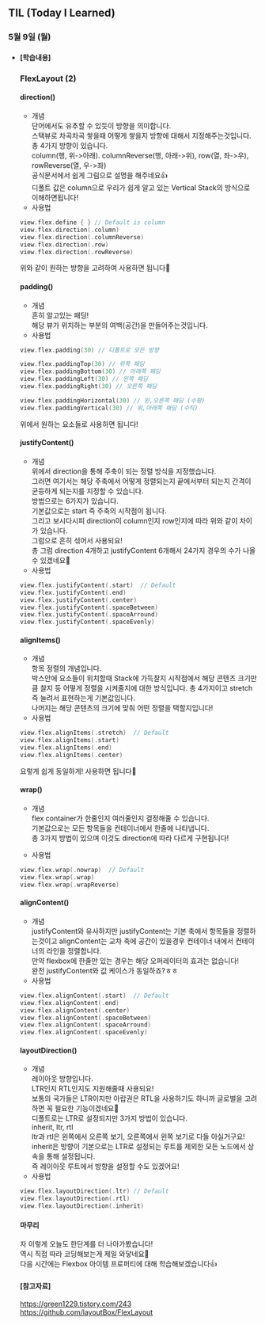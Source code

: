 ## TIL (Today I Learned)

### 5월 9일 (월)   

- #### [학습내용]    
  ### FlexLayout (2)         
  
  #### direction()   
  - 개념   
  단어에서도 유추할 수 있듯이 방향을 의미합니다.   
  스택뷰로 차곡차곡 쌓을때 어떻게 쌓을지 방향에 대해서 지정해주는것입니다.   
  총 4가지 방향이 있습니다.   
  column(행, 위->아래). columnReverse(행, 아래->위), row(열, 좌->우), rowReverse(열, 우->좌)   
  공식문서에서 쉽게 그림으로 설명을 해주네요👍   
  디폴트 값은 column으로 우리가 쉽게 알고 있는 Vertical Stack의 방식으로 이해하면됩니다!   
  - 사용법   
  ```swift
  view.flex.define { } // Default is column 
  view.flex.direction(.column)
  view.flex.direction(.columnReverse)
  view.flex.direction(.row)
  view.flex.direction(.rowReverse)
  ```
  위와 같이 원하는 방향을 고려하여 사용하면 됩니다🙌   

  #### padding()   

  - 개념   
  흔히 알고있는 패딩!   
  해당 뷰가 위치하는 부분의 여백(공간)을 만들어주는것입니다.   
  - 사용법   
  ```swift
  view.flex.padding(30) // 디폴트로 모든 방향
  
  view.flex.paddingTop(30) // 위쪽 패딩
  view.flex.paddingBottom(30) // 아래쪽 패딩
  view.flex.paddingLeft(30) // 왼쪽 패딩
  view.flex.paddingRight(30) // 오른쪽 패딩
  
  view.flex.paddingHorizontal(30) // 왼,오른쪽 패딩 (수평)
  view.flex.paddingVertical(30) // 위,아래쪽 패딩 (수직)
  ```
  위에서 원하는 요소들로 사용하면 됩니다!    

  #### justifyContent()    

  - 개념    
  위에서 direction을 통해 주축이 되는 정렬 방식을 지정했습니다.    
  그러면 여기서는 해당 주축에서 어떻게 정렬되는지 끝에서부터 되는지 간격이 균등하게 되는지를 지정할 수 있습니다.   
  방법으로는 6가지가 있습니다.    
  기본값으로는 start 즉 주축의 시작점이 됩니다.   
  그리고 보시다시피 direction이 column인지 row인지에 따라 위와 같이 차이가 있습니다.    
  그럼으로 흔히 섞어서 사용되요!    
  총 그럼 direction 4개하고 justifyContent 6개해서 24가지 경우의 수가 나올 수 있겠네요🤔   
  - 사용법    
  ```swift
  view.flex.justifyContent(.start)  // Default
  view.flex.justifyContent(.end)
  view.flex.justifyContent(.center)
  view.flex.justifyContent(.spaceBetween)
  view.flex.justifyContent(.spaceArround)
  view.flex.justifyContent(.spaceEvenly)
  ```

  #### alignItems()   

  - 개념    
  항목 정렬의 개념입니다.   
  박스안에 요소들이 위치할때 Stack에 가득찰지 시작점에서 해당 콘텐츠 크기만큼 찰지 등 어떻게 정렬을 시켜줄지에 대한 방식입니다. 
  총 4가지이고 stretch 즉 늘려서 표현하는게 기본값입니다.   
  나머지는 해당 콘텐츠의 크기에 맞춰 어떤 정렬을 택할지입니다!    
  - 사용법    
  ```swift
  view.flex.alignItems(.stretch)  // Default
  view.flex.alignItems(.start)
  view.flex.alignItems(.end)
  view.flex.alignItems(.center)
  ```
  요렇게 쉽게 동일하게! 사용하면 됩니다🙌    

  #### wrap()    
  - 개념    
  flex container가 한줄인지 여러줄인지 결정해줄 수 있습니다.   
  기본값으로는 모든 항목들을 컨테이너에서 한줄에 나타냅니다.    
  총 3가지 방법이 있으며 이것도 direction에 따라 다르게 구현됩니다!    

  - 사용법    
  ```swift
  view.flex.wrap(.nowrap)  // Default
  view.flex.wrap(.wrap)
  view.flex.wrap(.wrapReverse)
  ```

  #### alignContent()   

  - 개념   
  justifyContent와 유사하지만 justifyContent는 기본 축에서 항목들을 정렬하는것이고    alignContent는 교차 축에 공간이 있을경우 컨테이너 내에서 컨테이너의 라인을 정렬합니다.    
  만약 flexbox에 한줄만 있는 경우는 해당 오퍼레이터의 효과는 없습니다!    
  완전 justifyContent와 값 케이스가 동일하죠?ㅎㅎ    
  - 사용법    
  ```swift
  view.flex.alignContent(.start)  // Default
  view.flex.alignContent(.end)
  view.flex.alignContent(.center)
  view.flex.alignContent(.spaceBetween)
  view.flex.alignContent(.spaceArround)
  view.flex.alignContent(.spaceEvenly)
  ```

  #### layoutDirection()    

  - 개념   
  레이아웃 방향입니다.   
  LTR인지 RTL인지도 지원해줄때 사용되요!    
  보통의 국가들은 LTR이지만 아랍권은 RTL을 사용하기도 하니까 글로벌을 고려하면 꼭 필요한 기능이겠네요🙌    
  디폴트로는 LTR로 설정되지만 3가지 방법이 있습니다.   
  inherit, ltr, rtl   
  ltr과 rtl은 왼쪽에서 오른쪽 보기, 오른쪽에서 왼쪽 보기로 다들 아실거구요!   
  inherit은 방향이 기본으로는 LTR로 설정되는 루트를 제외한 모든 노드에서 상속을 통해 설정됩니다.     
  즉 레이아웃 루트에서 방향을 설정할 수도 있겠어요!   
  - 사용법    
  ```swift
  view.flex.layoutDirection(.ltr) // Default
  view.flex.layoutDirection(.rtl)
  view.flex.layoutDirection(.inherit)
  ```

  #### 마무리   

  자 이렇게 오늘도 한단계를 더 나아가봤습니다!    
  역시 직접 따라 코딩해보는게 제일 와닿네요🥳   
  다음 시간에는 Flexbox 아이템 프로퍼티에 대해 학습해보겠습니다👍   

  #### [참고자료]   
  https://green1229.tistory.com/243   
  https://github.com/layoutBox/FlexLayout    